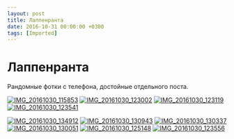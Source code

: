 ```yaml
---
layout: post
title: Лаппенранта
date: 2016-10-31 00:00:00 +0300
tags: [Imported]
---
```

# Лаппенранта

Рандомные фотки с телефона, достойные отдельного поста.

[![IMG_20161030_115853](https://vlaim.s3.amazonaws.com/uploads/2016/11/IMG_20161030_115853.jpg)](https://vlaim.s3.amazonaws.com/uploads/2016/11/IMG_20161030_115853.jpg) [![IMG_20161030_123002](https://vlaim.s3.amazonaws.com/uploads/2016/11/IMG_20161030_123002.jpg)](https://vlaim.s3.amazonaws.com/uploads/2016/11/IMG_20161030_123002.jpg) [![IMG_20161030_123119](https://vlaim.s3.amazonaws.com/uploads/2016/11/IMG_20161030_123119.jpg)](https://vlaim.s3.amazonaws.com/uploads/2016/11/IMG_20161030_123119.jpg) [![IMG_20161030_123541](https://vlaim.s3.amazonaws.com/uploads/2016/11/IMG_20161030_123541.jpg)](https://vlaim.s3.amazonaws.com/uploads/2016/11/IMG_20161030_123541.jpg)

[![IMG_20161030_134912](https://vlaim.s3.amazonaws.com/uploads/2016/11/IMG_20161030_134912.jpg)](https://vlaim.s3.amazonaws.com/uploads/2016/11/IMG_20161030_134912.jpg) [![IMG_20161030_130943](https://vlaim.s3.amazonaws.com/uploads/2016/11/IMG_20161030_130943.jpg)](https://vlaim.s3.amazonaws.com/uploads/2016/11/IMG_20161030_130943.jpg) [![IMG_20161030_130337](https://vlaim.s3.amazonaws.com/uploads/2016/11/IMG_20161030_130337.jpg)](https://vlaim.s3.amazonaws.com/uploads/2016/11/IMG_20161030_130337.jpg) [![IMG_20161030_130051](https://vlaim.s3.amazonaws.com/uploads/2016/11/IMG_20161030_130051.jpg)](https://vlaim.s3.amazonaws.com/uploads/2016/11/IMG_20161030_130051.jpg) [![IMG_20161030_125148](https://vlaim.s3.amazonaws.com/uploads/2016/11/IMG_20161030_125148.jpg)](https://vlaim.s3.amazonaws.com/uploads/2016/11/IMG_20161030_125148.jpg) [![IMG_20161030_123556](https://vlaim.s3.amazonaws.com/uploads/2016/11/IMG_20161030_123556.jpg)](https://vlaim.s3.amazonaws.com/uploads/2016/11/IMG_20161030_123556.jpg)
